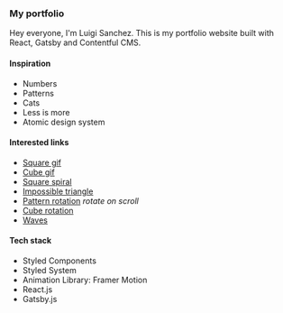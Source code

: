 ### My portfolio

Hey everyone, I'm Luigi Sanchez. This is my portfolio website built with React, Gatsby and Contentful CMS.

#### Inspiration

- Numbers
- Patterns
- Cats
- Less is more
- Atomic design system

#### Interested links

- [Square gif](https://www.pinterest.es/pin/403424079119628492/)
- [Cube gif](https://www.pinterest.es/pin/421860690098676535/)
- [Square spiral](https://www.pinterest.es/pin/299489443949254243/)
- [Impossible triangle](https://www.pinterest.es/pin/219409813081129343/)
- [Pattern rotation](https://www.pinterest.es/pin/416512665510732757/) _rotate on scroll_
- [Cube rotation](https://www.pinterest.es/pin/142215300716710341/)
- [Waves](https://www.pinterest.es/pin/711779916093646577/)

#### Tech stack

- Styled Components
- Styled System
- Animation Library: Framer Motion
- React.js
- Gatsby.js
